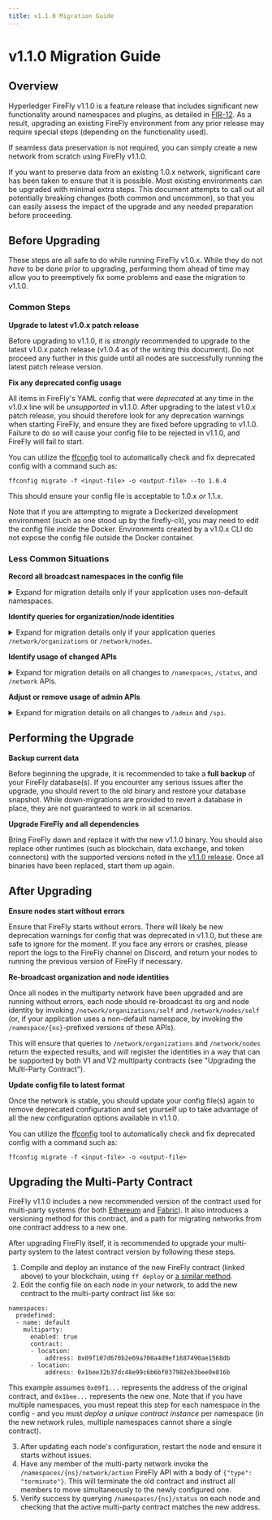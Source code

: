 ```yaml
---
title: v1.1.0 Migration Guide
---
```


# v1.1.0 Migration Guide

## Overview

Hyperledger FireFly v1.1.0 is a feature release that includes significant new functionality around namespaces and plugins, as detailed in [FIR-12](https://github.com/hyperledger/firefly-fir/pull/12). As a result, upgrading an existing FireFly environment from any prior release may require special steps (depending on the functionality used).

If seamless data preservation is not required, you can simply create a new network from scratch using FireFly v1.1.0.

If you want to preserve data from an existing 1.0.x network, significant care has been taken to ensure that it is possible. Most existing environments can be upgraded with minimal extra steps. This document attempts to call out all potentially breaking changes (both common and uncommon), so that you can easily assess the impact of the upgrade and any needed preparation before proceeding.

## Before Upgrading

These steps are all safe to do while running FireFly v1.0.x. While they do not _have_ to be done prior to upgrading, performing them ahead of time may allow you to preemptively fix some problems and ease the migration to v1.1.0.

### Common Steps

**Upgrade to latest v1.0.x patch release**

Before upgrading to v1.1.0, it is _strongly_ recommended to upgrade to the latest v1.0.x patch release (v1.0.4 as of the writing this document). Do not proceed any further in this guide until all nodes are successfully running the latest patch release version.

**Fix any deprecated config usage**

All items in FireFly's YAML config that were _deprecated_ at any time in the v1.0.x line will be _unsupported_ in v1.1.0. After upgrading to the latest v1.0.x patch release, you should therefore look for any deprecation warnings when starting FireFly, and ensure they are fixed before upgrading to v1.1.0. Failure to do so will cause your config file to be rejected in v1.1.0, and FireFly will fail to start.

You can utilize the [ffconfig](https://github.com/hyperledger/firefly/tree/main/ffconfig) tool to automatically check and fix deprecated config with a command such as:

```
ffconfig migrate -f <input-file> -o <output-file> --to 1.0.4
```

This should ensure your config file is acceptable to 1.0.x _or_ 1.1.x.

Note that if you are attempting to migrate a Dockerized development environment (such as one stood up by the firefly-cli), you may need to edit the config file _inside_ the Docker. Environments created by a v1.0.x CLI do not expose the config file outside the Docker container.

### Less Common Situations

**Record all broadcast namespaces in the config file**

<details>
<summary>Expand for migration details only if your application uses non-default namespaces.</summary>

FireFly v1.0 allowed for the dynamic creation of new namespaces by broadcasting a namespace definition to all nodes. This functionality is _removed_ in v1.1.0. If your network relies on any namespaces that were created via a broadcast, you must add those namespaces to the `namespaces.predefined` list in your YAML config prior to upgrade. If you do not, they will cease to function after upgrading to v1.1.0 (all events on those namespaces will be ignored by your node).

</details>

**Identify queries for organization/node identities**

<details>
<summary>Expand for migration details only if your application queries <code>/network/organizations</code> or <code>/network/nodes</code>.</summary>

Applications that query `/network/organizations` or `/network/nodes` will temporarily receive _empty result lists_ after upgrading to v1.1.0, just until all identities have been re-registered (see steps in "After Upgrading"). This is because organization and node identities were broadcast on a global "ff_system" namespace in v1.0, but are no longer global in v1.1.0.

The simplest solution is to shut down applications until the FireFly upgrade is complete on all nodes and all identities have been re-broadcast.

If this poses a problem and you require zero downtime from these APIs, you can proactively mitigate with the following steps in your application code:

- Applications that query the `/network/organizations` may be altered to _also_ query `/namespaces/ff_system/network/organizations` and combine the results (but should disregard the second query if it fails).
- Applications that query the `/network/nodes` may be altered to _also_ query `/namespaces/ff_system/network/nodes` and combine the results (but should disregard the second query if it fails).

Further details on the changes to `/network` APIs are provided in the next section.

</details>

**Identify usage of changed APIs**

<details>
<summary>Expand for migration details on all changes to <code>/namespaces</code>, <code>/status</code>, and <code>/network</code> APIs.</summary>

The primary API change in this version is that the "global" paths beginning with `/network` and `/status` have been relocated under the `/namespaces/{ns}` prefix, as this data is now specific to a namespace instead of being global. At the same time, the API server has been enhanced so that omitting a namespace from an API path will _query the default namespace_ instead. That is, querying `/messages` is now the same as querying `/namespaces/default/messages` (assuming your default namespace is named "default"). This has the effect that most of the moved APIs will continue to function without requiring changes. See below for details on the affected paths.

These global routes have been moved under `/namespaces/{ns}`. Continuing to use them without the namespace prefix **will still work**, and will simply query the default namespace.

```
/network/diddocs/{did}
/network/nodes
/network/nodes/{nameOrId}
/network/nodes/self
/network/organizations
/network/organizations/{nameOrId}
/network/organizations/self
/status
/status/batchmanager
```

These global routes have been moved under `/namespaces/{ns}` and have also been deprecated in favor of a new route name. Continuing to use them without the namespace prefix **will still work**, and will simply query the default namespace. However, it is recommended to switch to the new API spelling when possible.

```
/network/identities - replaced by existing /namespaces/{ns}/identities
/network/identities/{did} - replaced by new /namespaces/{ns}/identities/{did}
```

These global routes have been have been permanently renamed. They are deemed less likely to be used by client applications, but any usage **will be broken** by this release and must be changed after upgrading.

```
/status/pins - moved to /namespaces/{ns}/pins (or /pins to query the default namespace)
/status/websockets - moved to /websockets
```

The response bodies of the following APIs have also had fields removed. Any usage of the removed fields **will be broken** by this release and must be changed after upgrading.

```
/namespaces - removed all fields except "name", "description", "created"
/namespaces/{ns} - same as above
/namespaces/{ns}/status - removed "defaults"
```

</details>

**Adjust or remove usage of admin APIs**

<details>
<summary>Expand for migration details on all changes to <code>/admin</code> and <code>/spi</code>.</summary>

FireFly provides an administrative API in addition to the normal API. In v1.1.0, this has been renamed to
SPI (Service Provider Interface). Consequently, all of the routes have moved from `/admin` to `/spi`, and
the config section has been renamed from `admin` to `spi`. There is no automatic migration provided, so
any usage of the old routes will need to be changed, and your config file will need to be adjusted if you
wish to keep the SPI enabled (although it is perfectly fine to have both `admin` and `spi` sections if
needed for migration).

The ability to set FireFly config via these routes has also been removed. Any usage of the `/admin/config`
routes must be discontinued, and config should be set exclusively by editing the FireFly config file.
The only route retained from this functionality was `/admin/config/reset`, which has been renamed to
`/spi/reset` - this will continue to be available for performing a soft reset that reloads FireFly's config.

</details>

## Performing the Upgrade

**Backup current data**

Before beginning the upgrade, it is recommended to take a **full backup** of your FireFly database(s).
If you encounter any serious issues after the upgrade, you should revert to the old binary and restore
your database snapshot. While down-migrations are provided to revert a database in place, they are
not guaranteed to work in all scenarios.

**Upgrade FireFly and all dependencies**

Bring FireFly down and replace it with the new v1.1.0 binary. You should also replace other runtimes (such as blockchain, data exchange, and token connectors) with the supported versions noted in the [v1.1.0 release](https://github.com/hyperledger/firefly/releases/tag/v1.1.0). Once all binaries have been replaced, start them up again.

## After Upgrading

**Ensure nodes start without errors**

Ensure that FireFly starts without errors. There will likely be new deprecation warnings for config that was deprecated in v1.1.0, but these are safe to ignore for the moment. If you face any errors or crashes, please report the logs to the FireFly channel on Discord, and return your nodes to running the previous version of FireFly if necessary.

**Re-broadcast organization and node identities**

Once all nodes in the multiparty network have been upgraded and are running without errors, each node should re-broadcast its org and node identity by invoking `/network/organizations/self` and `/network/nodes/self` (or, if your application uses a non-default namespace, by invoking the `/namespace/{ns}`-prefixed versions of these APIs).

This will ensure that queries to `/network/organizations` and `/network/nodes` return the expected results, and will register the identities in a way that can be supported by both V1 and V2 multiparty contracts (see "Upgrading the Multi-Party Contract").

**Update config file to latest format**

Once the network is stable, you should update your config file(s) again to remove deprecated
configuration and set yourself up to take advantage of all the new configuration options
available in v1.1.0.

You can utilize the [ffconfig](https://github.com/hyperledger/firefly/tree/main/ffconfig) tool to automatically check and fix deprecated config with a command such as:

```
ffconfig migrate -f <input-file> -o <output-file>
```

## Upgrading the Multi-Party Contract

FireFly v1.1.0 includes a new recommended version of the contract used for multi-party systems (for both [Ethereum](https://github.com/hyperledger/firefly/tree/main/smart_contracts/ethereum/solidity_firefly/contracts) and [Fabric](https://github.com/hyperledger/firefly/tree/main/smart_contracts/fabric/firefly-go/chaincode)). It also introduces a versioning method for this contract, and a path for migrating networks from one contract address to a new one.

After upgrading FireFly itself, it is recommended to upgrade your multi-party system to the
latest contract version by following these steps.

1. Compile and deploy an instance of the new FireFly contract (linked above) to your blockchain, using `ff deploy` or [a similar method](https://hyperledger.github.io/firefly/tutorials/custom_contracts/ethereum.html#contract-deployment).
2. Edit the config file on each node in your network, to add the new contract to the multi-party contract list like so:

```
namespaces:
  predefined:
  - name: default
    multiparty:
      enabled: true
      contract:
      - location:
          address: 0x09f107d670b2e69a700a4d9ef1687490ae1568db
      - location:
          address: 0x1bee32b37dc48e99c6b6bf037982eb3bee0e816b
```

This example assumes `0x09f1...` represents the address of the original contract, and `0x1bee...` represents the new one. Note that if you have multiple namespaces, you must repeat this step for each namespace in the config - and you must _deploy a unique contract instance_ per namespace (in the new network rules, multiple namespaces cannot share a single contract).

3. After updating each node's configuration, restart the node and ensure it starts without issues.
4. Have any member of the multi-party network invoke the `/namespaces/{ns}/network/action` FireFly API with a body of `{"type": "terminate"}`. This will terminate the old contract and instruct all members to move simultaneously to the newly configured one.
5. Verify success by querying `/namespaces/{ns}/status` on each node and checking that the active multi-party contract matches the new address.
